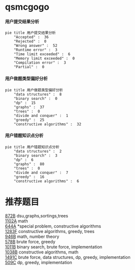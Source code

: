 # qsmcgogo

<!-- tabs:start -->



#### **用户提交结果分析**

```mermaid
pie title 用户提交结果分析
    "Accepted" :  36
    "Rejected" :  0
    "Wrong answer" :  52
    "Runtime error" :  3
    "Time limit exceeded" :  6
    "Memory limit exceeded" :  0
    "Compilation error" :  3
    "Partial" :  0
```

#### **用户做题类型偏好分析**

```mermaid
pie title 用户做题类型偏好分析
    "data structures" :  8
    "binary search" :  0
    "dp" :  15
    "graphs" :  37
    "trees" :  0
    "divide and conquer" :  1
    "greedy" :  25
    "constructive algorithms" :  32
```
#### **用户错题知识点分析**

```mermaid
pie title 用户错题知识点分析
    "data structures" :  2
    "binary search" :  3
    "dp" :  6
    "graphs" :  80
    "trees" :  0
    "divide and conquer" :  7
    "greedy" :  16
    "constructive algorithms" :  6
```



<!-- tabs:end -->
# 推荐题目
[872B](https://codeforces.com/contest/872/problem/B)		dsu,graphs,sortings,trees		  
[1102A](https://codeforces.com/contest/1102/problem/A)		math		  
[644A](https://codeforces.com/contest/644/problem/A)		*special problem,
                        constructive algorithms		  
[1283F](https://codeforces.com/contest/1283/problem/F)		constructive algorithms,
                        greedy,
                        trees		  
[946B](https://codeforces.com/contest/946/problem/B)		math,
                        number theory		  
[578B](https://codeforces.com/contest/578/problem/B)		brute force,
                        greedy		  
[1011B](https://codeforces.com/contest/1011/problem/B)		binary search,
                        brute force,
                        implementation		  
[1038B](https://codeforces.com/contest/1038/problem/B)		constructive algorithms,
                        math		  
[1491C](https://codeforces.com/contest/1491/problem/C)		brute force,
                        data structures,
                        dp,
                        greedy,
                        implementation		  
[509C](https://codeforces.com/contest/509/problem/C)		dp,
                        greedy,
                        implementation		  

